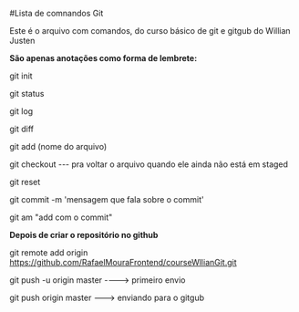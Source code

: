 #Lista de comnandos Git

Este é o arquivo com comandos, do curso básico de git e gitgub do Willian Justen

**São apenas anotações como forma de lembrete:**

git init

git status

git log

git diff

git add (nome do arquivo)

git checkout --- pra voltar o arquivo quando ele ainda não está em staged

git reset

git commit -m 'mensagem que fala sobre o commit'

git am "add com o commit"

**Depois de criar o repositório no github**

git remote add origin https://github.com/RafaelMouraFrontend/courseWllianGit.git

git push -u origin master ----> primeiro envio

git push origin master ---> enviando para o gitgub
